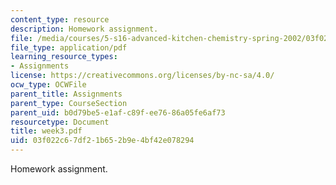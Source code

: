 ```yaml
---
content_type: resource
description: Homework assignment.
file: /media/courses/5-s16-advanced-kitchen-chemistry-spring-2002/03f022c67df21b652b9e4bf42e078294_week3.pdf
file_type: application/pdf
learning_resource_types:
- Assignments
license: https://creativecommons.org/licenses/by-nc-sa/4.0/
ocw_type: OCWFile
parent_title: Assignments
parent_type: CourseSection
parent_uid: b0d79be5-e1af-c89f-ee76-86a05fe6af73
resourcetype: Document
title: week3.pdf
uid: 03f022c6-7df2-1b65-2b9e-4bf42e078294
---
```

Homework assignment.